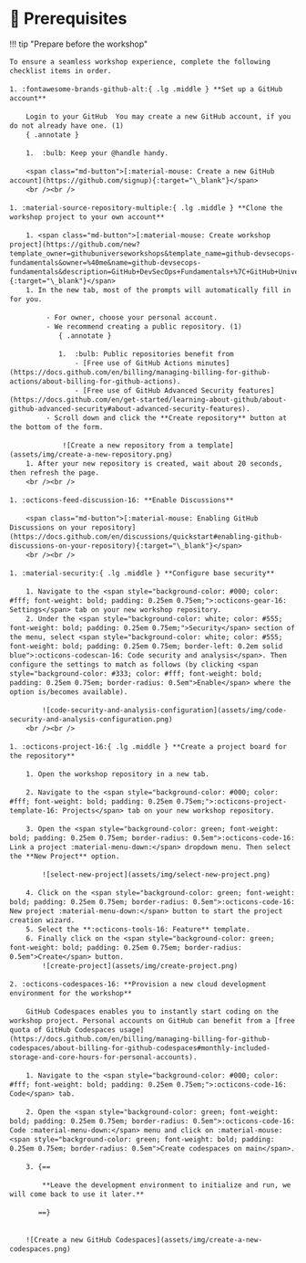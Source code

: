 # :footprints: Prerequisites

!!! tip "Prepare before the workshop"

    To ensure a seamless workshop experience, complete the following checklist items in order.

    1. :fontawesome-brands-github-alt:{ .lg .middle } **Set up a GitHub account**

        Login to your GitHub  You may create a new GitHub account, if you do not already have one. (1)
        { .annotate }

        1.  :bulb: Keep your @handle handy.

        <span class="md-button">[:material-mouse: Create a new GitHub account](https://github.com/signup){:target="\_blank"}</span>
        <br /><br />

    1. :material-source-repository-multiple:{ .lg .middle } **Clone the workshop project to your own account**

        1. <span class="md-button">[:material-mouse: Create workshop project](https://github.com/new?template_owner=githubuniverseworkshops&template_name=github-devsecops-fundamentals&owner=%40me&name=github-devsecops-fundamentals&description=GitHub+DevSecOps+Fundamentals+%7C+GitHub+Universe+2023+workshop&visibility=public){:target="\_blank"}</span>
        1. In the new tab, most of the prompts will automatically fill in for you.

             - For owner, choose your personal account.
             - We recommend creating a public repository. (1)
                { .annotate }

                1.  :bulb: Public repositories benefit from
                    - [Free use of GitHub Actions minutes](https://docs.github.com/en/billing/managing-billing-for-github-actions/about-billing-for-github-actions).
                    - [Free use of GitHub Advanced Security features](https://docs.github.com/en/get-started/learning-about-github/about-github-advanced-security#about-advanced-security-features).
             - Scroll down and click the **Create repository** button at the bottom of the form.

                 ![Create a new repository from a template](assets/img/create-a-new-repository.png)
        1. After your new repository is created, wait about 20 seconds, then refresh the page.
        <br /><br />

    1. :octicons-feed-discussion-16: **Enable Discussions**

        <span class="md-button">[:material-mouse: Enabling GitHub Discussions on your repository](https://docs.github.com/en/discussions/quickstart#enabling-github-discussions-on-your-repository){:target="\_blank"}</span>
        <br /><br />

    1. :material-security:{ .lg .middle } **Configure base security**

        1. Navigate to the <span style="background-color: #000; color: #fff; font-weight: bold; padding: 0.25em 0.75em;">:octicons-gear-16: Settings</span> tab on your new workshop repository.
        2. Under the <span style="background-color: white; color: #555; font-weight: bold; padding: 0.25em 0.75em;">Security</span> section of the menu, select <span style="background-color: white; color: #555; font-weight: bold; padding: 0.25em 0.75em; border-left: 0.2em solid blue">:octicons-codescan-16: Code security and analysis</span>. Then configure the settings to match as follows (by clicking <span style="background-color: #333; color: #fff; font-weight: bold; padding: 0.25em 0.75em; border-radius: 0.5em">Enable</span> where the option is/becomes available).

            ![code-security-and-analysis-configuration](assets/img/code-security-and-analysis-configuration.png)
        <br /><br />

    1. :octicons-project-16:{ .lg .middle } **Create a project board for the repository**

        1. Open the workshop repository in a new tab.

        2. Navigate to the <span style="background-color: #000; color: #fff; font-weight: bold; padding: 0.25em 0.75em;">:octicons-project-template-16: Projects</span> tab on your new workshop repository.

        3. Open the <span style="background-color: green; font-weight: bold; padding: 0.25em 0.75em; border-radius: 0.5em">:octicons-code-16: Link a project :material-menu-down:</span> dropdown menu. Then select the **New Project** option.

            ![select-new-project](assets/img/select-new-project.png)

        4. Click on the <span style="background-color: green; font-weight: bold; padding: 0.25em 0.75em; border-radius: 0.5em">:octicons-code-16: New project :material-menu-down:</span> button to start the project creation wizard.
        5. Select the **:octicons-tools-16: Feature** template.
        6. Finally click on the <span style="background-color: green; font-weight: bold; padding: 0.25em 0.75em; border-radius: 0.5em">Create</span> button.
            ![create-project](assets/img/create-project.png)

    2. :octicons-codespaces-16: **Provision a new cloud development environment for the workshop**

        GitHub Codespaces enables you to instantly start coding on the workshop project. Personal accounts on GitHub can benefit from a [free quota of GitHub Codespaces usage](https://docs.github.com/en/billing/managing-billing-for-github-codespaces/about-billing-for-github-codespaces#monthly-included-storage-and-core-hours-for-personal-accounts).

        1. Navigate to the <span style="background-color: #000; color: #fff; font-weight: bold; padding: 0.25em 0.75em;">:octicons-code-16: Code</span> tab.

        2. Open the <span style="background-color: green; font-weight: bold; padding: 0.25em 0.75em; border-radius: 0.5em">:octicons-code-16: Code :material-menu-down:</span> menu and click on :material-mouse: <span style="background-color: green; font-weight: bold; padding: 0.25em 0.75em; border-radius: 0.5em">Create codespaces on main</span>.

        3. {==

            **Leave the development environment to initialize and run, we will come back to use it later.**

           ==}


        ![Create a new GitHub Codespaces](assets/img/create-a-new-codespaces.png)

